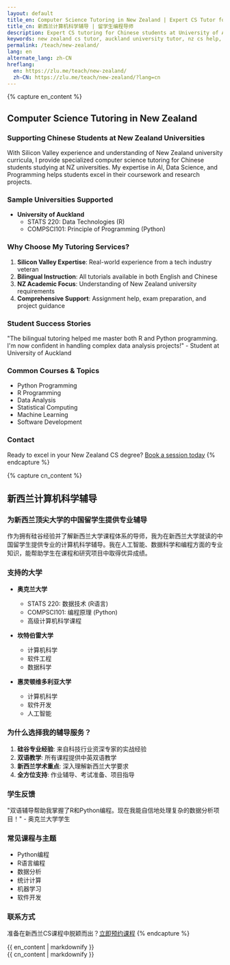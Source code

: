 ```yaml
---
layout: default
title_en: Computer Science Tutoring in New Zealand | Expert CS Tutor for Chinese Students
title_cn: 新西兰计算机科学辅导 | 留学生编程导师
description: Expert CS tutoring for Chinese students at University of Auckland and other NZ universities. Specialized in AI, Data Science & Programming. 新西兰计算机辅导专家，提供一对一编程辅导。
keywords: new zealand cs tutor, auckland university tutor, nz cs help, 新西兰计算机辅导, 新西兰大学编程辅导, 新西兰留学生补习
permalink: /teach/new-zealand/
lang: en
alternate_lang: zh-CN
hreflang:
  en: https://zlu.me/teach/new-zealand/
  zh-CN: https://zlu.me/teach/new-zealand/?lang=cn
---
```


{% capture en_content %}
## Computer Science Tutoring in New Zealand

### Supporting Chinese Students at New Zealand Universities

With Silicon Valley experience and understanding of New Zealand university curricula, I provide specialized computer science tutoring for Chinese students studying at NZ universities. My expertise in AI, Data Science, and Programming helps students excel in their coursework and research projects.

### Sample Universities Supported

- **University of Auckland**
  - STATS 220: Data Technologies (R)
  - COMPSCI101: Principle of Programming (Python)


### Why Choose My Tutoring Services?

1. **Silicon Valley Expertise**: Real-world experience from a tech industry veteran
2. **Bilingual Instruction**: All tutorials available in both English and Chinese
3. **NZ Academic Focus**: Understanding of New Zealand university requirements
4. **Comprehensive Support**: Assignment help, exam preparation, and project guidance

### Student Success Stories

"The bilingual tutoring helped me master both R and Python programming. I'm now confident in handling complex data analysis projects!" - Student at University of Auckland

### Common Courses & Topics

- Python Programming
- R Programming
- Data Analysis
- Statistical Computing
- Machine Learning
- Software Development

### Contact

Ready to excel in your New Zealand CS degree? [Book a session today](mailto:hello@zlu.me)
{% endcapture %}

{% capture cn_content %}
## 新西兰计算机科学辅导

### 为新西兰顶尖大学的中国留学生提供专业辅导

作为拥有硅谷经验并了解新西兰大学课程体系的导师，我为在新西兰大学就读的中国留学生提供专业的计算机科学辅导。我在人工智能、数据科学和编程方面的专业知识，能帮助学生在课程和研究项目中取得优异成绩。

### 支持的大学

- **奥克兰大学**
  - STATS 220: 数据技术 (R语言)
  - COMPSCI101: 编程原理 (Python)
  - 高级计算机科学课程

- **坎特伯雷大学**
  - 计算机科学
  - 软件工程
  - 数据科学

- **惠灵顿维多利亚大学**
  - 计算机科学
  - 软件开发
  - 人工智能

### 为什么选择我的辅导服务？

1. **硅谷专业经验**: 来自科技行业资深专家的实战经验
2. **双语教学**: 所有课程提供中英双语教学
3. **新西兰学术重点**: 深入理解新西兰大学要求
4. **全方位支持**: 作业辅导、考试准备、项目指导

### 学生反馈

"双语辅导帮助我掌握了R和Python编程。现在我能自信地处理复杂的数据分析项目！" - 奥克兰大学学生

### 常见课程与主题

- Python编程
- R语言编程
- 数据分析
- 统计计算
- 机器学习
- 软件开发

### 联系方式

准备在新西兰CS课程中脱颖而出？[立即预约课程](mailto:hello@zlu.me)
{% endcapture %}

<div class="lang-en" id="en-content">{{ en_content | markdownify }}</div>
<div class="lang-cn" id="cn-content">{{ cn_content | markdownify }}</div>
